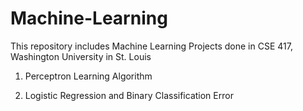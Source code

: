# Machine-Learning

This repository includes Machine Learning Projects done in CSE 417, Washington University in St. Louis

1. Perceptron Learning Algorithm

2. Logistic Regression and Binary Classification Error
